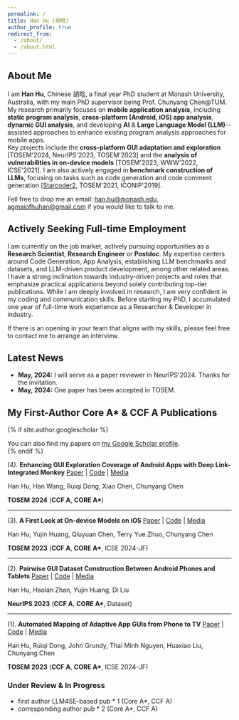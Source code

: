 ```yaml
---
permalink: /
title: Han Hu (胡晗)
author_profile: true
redirect_from: 
  - /about/
  - /about.html
---
```


## About Me

I am **Han Hu**, Chinese 胡晗, a final year PhD student at Monash University, Australia, with my main PhD supervisor being Prof. Chunyang Chen@TUM. \
My research primarily focuses on **mobile application analysis**, including **static program analysis**, **cross-platform (Android, iOS) app analysis**, **dynamic GUI analysis**, and developing **AI** & **Large Language Model (LLM)**--assisted approaches to enhance existing program analysis approaches for mobile apps.  
Key projects include the **cross-platform GUI adaptation and exploration** \[TOSEM'2024, NeurIPS'2023, TOSEM'2023\] and the **analysis of vulnerabilities in on-device models** \[TOSEM'2023, WWW'2022, ICSE'2021\]. I am also actively engaged in **benchmark construction of LLMs**, focusing on tasks such as code generation and code comment generation \[[Starcoder2](https://github.com/bigcode-project/starcoder2), TOSEM'2021, ICONIP'2019\].

Fell free to drop me an email: han.hu@monash.edu, agmaiofhuhan@gmail.com if you would like to talk to me. 


## Actively Seeking Full-time Employment

I am currently on the job market, actively pursuing opportunities as a **Research Scientist**, **Research Engineer** or **Postdoc**. My expertise centers around Code Generation, App Analysis, establishing LLM benchmarks and datasets, and LLM-driven product development, among other related areas.
I have a strong inclination towards industry-driven projects and roles that emphasize practical applications beyond solely contributing top-tier publications. While I am deeply involved in research, I am very confident in my coding and communication skills. Before starting my PhD, I accumulated one year of full-time work experience as a Researcher & Developer in industry.

If there is an opening in your team that aligns with my skills, please feel free to contact me to arrange an interview.


## Latest News

- **May, 2024:** I will serve as a paper reviewer in NeurIPS'2024. Thanks for the invitation.
- **May, 2024:** One paper has been accepted in TOSEM.


##  My First-Author Core A* & CCF A Publications

{% if site.author.googlescholar %}
  <div class="wordwrap">You can also find my papers on <a href="{{site.author.googlescholar}}">my Google Scholar profile</a>.</div>
{% endif %}

(4). **Enhancing GUI Exploration Coverage of Android Apps with Deep Link-Integrated Monkey** [Paper](#) | [Code](#) | [Media](#)  
   
   Han Hu, Han Wang, Ruiqi Dong, Xiao Chen, Chunyang Chen  
   
   **TOSEM 2024** (**CCF A**, **CORE A\***)

---

(3). **A First Look at On-device Models on iOS** [Paper](#) | [Code](#) | [Media](#)  
   
   Han Hu, Yujin Huang, Qiuyuan Chen, Terry Yue Zhuo, Chunyang Chen  
   
   **TOSEM 2023** (**CCF A**, **CORE A\***, ICSE 2024-JF)

---

(2). **Pairwise GUI Dataset Construction Between Android Phones and Tablets** [Paper](#) | [Code](#) | [Media](#)  
   
   Han Hu, Haolan Zhan, Yujin Huang, Di Liu  
   
   **NeurIPS 2023** (**CCF A**, **CORE A\***, Dataset)

---

(1). **Automated Mapping of Adaptive App GUIs from Phone to TV** [Paper](#) | [Code](#) | [Media](#)  
   
   Han Hu, Ruiqi Dong, John Grundy, Thai Minh Nguyen, Huaxiao Liu, Chunyang Chen  
   
   **TOSEM 2023** (**CCF A**, **CORE A\***, ICSE 2024-JF)




  ### Under Review & In Progress
- first author LLM4SE-based pub * 1 (Core A*, CCF A)
- corresponding author pub * 2 (Core A*, CCF A)

